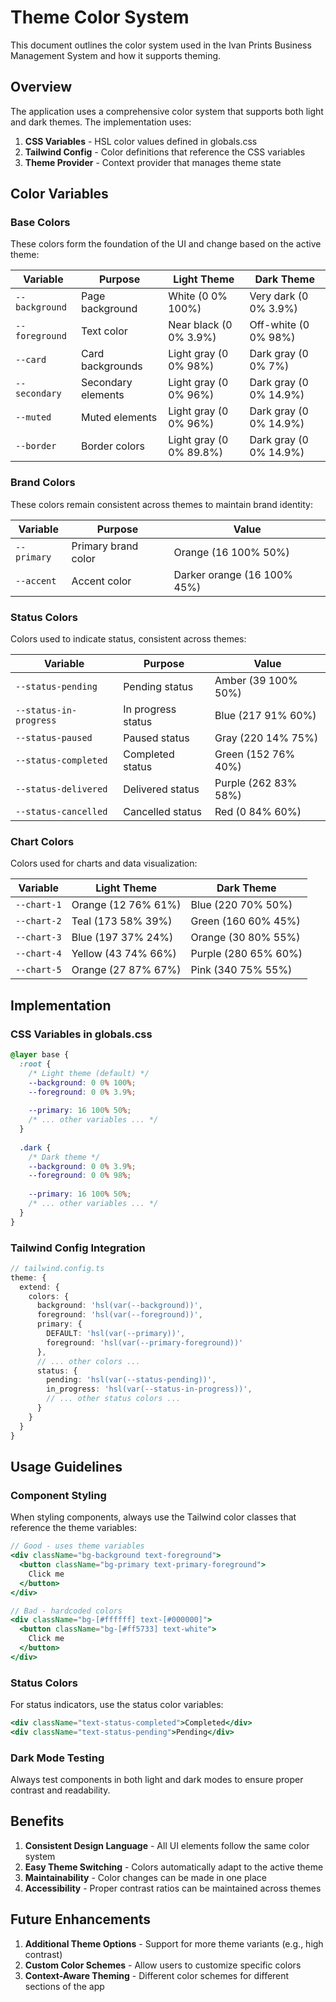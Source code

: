 # Theme Color System

This document outlines the color system used in the Ivan Prints Business Management System and how it supports theming.

## Overview

The application uses a comprehensive color system that supports both light and dark themes. The implementation uses:

1. **CSS Variables** - HSL color values defined in globals.css
2. **Tailwind Config** - Color definitions that reference the CSS variables
3. **Theme Provider** - Context provider that manages theme state

## Color Variables

### Base Colors

These colors form the foundation of the UI and change based on the active theme:

| Variable | Purpose | Light Theme | Dark Theme |
|----------|---------|-------------|------------|
| `--background` | Page background | White (0 0% 100%) | Very dark (0 0% 3.9%) |
| `--foreground` | Text color | Near black (0 0% 3.9%) | Off-white (0 0% 98%) |
| `--card` | Card backgrounds | Light gray (0 0% 98%) | Dark gray (0 0% 7%) |
| `--secondary` | Secondary elements | Light gray (0 0% 96%) | Dark gray (0 0% 14.9%) |
| `--muted` | Muted elements | Light gray (0 0% 96%) | Dark gray (0 0% 14.9%) |
| `--border` | Border colors | Light gray (0 0% 89.8%) | Dark gray (0 0% 14.9%) |

### Brand Colors

These colors remain consistent across themes to maintain brand identity:

| Variable | Purpose | Value |
|----------|---------|-------|
| `--primary` | Primary brand color | Orange (16 100% 50%) |
| `--accent` | Accent color | Darker orange (16 100% 45%) |

### Status Colors

Colors used to indicate status, consistent across themes:

| Variable | Purpose | Value |
|----------|---------|-------|
| `--status-pending` | Pending status | Amber (39 100% 50%) |
| `--status-in-progress` | In progress status | Blue (217 91% 60%) |
| `--status-paused` | Paused status | Gray (220 14% 75%) |
| `--status-completed` | Completed status | Green (152 76% 40%) |
| `--status-delivered` | Delivered status | Purple (262 83% 58%) |
| `--status-cancelled` | Cancelled status | Red (0 84% 60%) |

### Chart Colors

Colors used for charts and data visualization:

| Variable | Light Theme | Dark Theme |
|----------|-------------|------------|
| `--chart-1` | Orange (12 76% 61%) | Blue (220 70% 50%) |
| `--chart-2` | Teal (173 58% 39%) | Green (160 60% 45%) |
| `--chart-3` | Blue (197 37% 24%) | Orange (30 80% 55%) |
| `--chart-4` | Yellow (43 74% 66%) | Purple (280 65% 60%) |
| `--chart-5` | Orange (27 87% 67%) | Pink (340 75% 55%) |

## Implementation

### CSS Variables in globals.css

```css
@layer base {
  :root {
    /* Light theme (default) */
    --background: 0 0% 100%;
    --foreground: 0 0% 3.9%;
    
    --primary: 16 100% 50%;
    /* ... other variables ... */
  }
  
  .dark {
    /* Dark theme */
    --background: 0 0% 3.9%;
    --foreground: 0 0% 98%;
    
    --primary: 16 100% 50%;
    /* ... other variables ... */
  }
}
```

### Tailwind Config Integration

```ts
// tailwind.config.ts
theme: {
  extend: {
    colors: {
      background: 'hsl(var(--background))',
      foreground: 'hsl(var(--foreground))',
      primary: {
        DEFAULT: 'hsl(var(--primary))',
        foreground: 'hsl(var(--primary-foreground))'
      },
      // ... other colors ...
      status: {
        pending: 'hsl(var(--status-pending))',
        in_progress: 'hsl(var(--status-in-progress))',
        // ... other status colors ...
      }
    }
  }
}
```

## Usage Guidelines

### Component Styling

When styling components, always use the Tailwind color classes that reference the theme variables:

```jsx
// Good - uses theme variables
<div className="bg-background text-foreground">
  <button className="bg-primary text-primary-foreground">
    Click me
  </button>
</div>

// Bad - hardcoded colors
<div className="bg-[#ffffff] text-[#000000]">
  <button className="bg-[#ff5733] text-white">
    Click me
  </button>
</div>
```

### Status Colors

For status indicators, use the status color variables:

```jsx
<div className="text-status-completed">Completed</div>
<div className="text-status-pending">Pending</div>
```

### Dark Mode Testing

Always test components in both light and dark modes to ensure proper contrast and readability.

## Benefits

1. **Consistent Design Language** - All UI elements follow the same color system
2. **Easy Theme Switching** - Colors automatically adapt to the active theme
3. **Maintainability** - Color changes can be made in one place
4. **Accessibility** - Proper contrast ratios can be maintained across themes

## Future Enhancements

1. **Additional Theme Options** - Support for more theme variants (e.g., high contrast)
2. **Custom Color Schemes** - Allow users to customize specific colors
3. **Context-Aware Theming** - Different color schemes for different sections of the app

